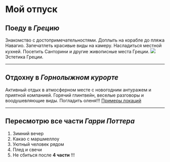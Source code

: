 # Мой отпуск

## Поеду в **_Грецию_**

Знакомство с достопримечательностями. Доплыть на корабле до пляжа Навагио. Запечатлеть красивые виды на камеру. Насладиться местной кухней. Посетить Санторини и другие живописные места Греции.
![](greece.jpg)
Эстетика Греции.
___
## Отдохну в **_Горнолыжном курорте_**

Активный отдых в атмосферном месте с новогодним антуражем и приятной компанией. Горячий глинтвейн, веселые разговоры и воодушевляющие виды. Погладить оленя!!! [Примеры локаций](https://www.elle.ru/stil-zhizni/puteshestviya/na-dorojku-luchshie-gornolyijnyie-kurortyi-mira/?ysclid=l9kk0j4cd6873325639)
___
## Пересмотрю все части **_Гарри Поттера_**

1. Зимний вечер
2. Какао с маршмеллоу
3. Уютный человек рядом
5. Плед и свечи
6. Не сбиться после **4 части** !!!
